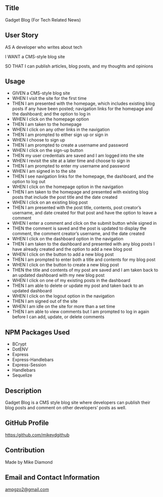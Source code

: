 ## Title

  Gadget Blog (For Tech Related News)
  
  
## User Story

AS A developer who writes about tech

I WANT a CMS-style blog site

SO THAT I can publish articles, blog posts, and my thoughts and opinions
  
## Usage
*  GIVEN a CMS-style blog site
*  WHEN I visit the site for the first time
*  THEN I am presented with the homepage, which includes existing blog posts if any have been posted; navigation links for the homepage and the dashboard; and the        option to log in
*  WHEN I click on the homepage option
*  THEN I am taken to the homepage
*  WHEN I click on any other links in the navigation
*  THEN I am prompted to either sign up or sign in
*  WHEN I choose to sign up
*  THEN I am prompted to create a username and password
*  WHEN I click on the sign-up button
*  THEN my user credentials are saved and I am logged into the site
*  WHEN I revisit the site at a later time and choose to sign in
*  THEN I am prompted to enter my username and password
*  WHEN I am signed in to the site
*  THEN I see navigation links for the homepage, the dashboard, and the option to log out
*  WHEN I click on the homepage option in the navigation
*  THEN I am taken to the homepage and presented with existing blog posts that include the post title and the date created
*  WHEN I click on an existing blog post
*  THEN I am presented with the post title, contents, post creator’s username, and date created for that post and have the option to leave a comment
*  WHEN I enter a comment and click on the submit button while signed in
*  THEN the comment is saved and the post is updated to display the comment, the comment creator’s username, and the date created
*  WHEN I click on the dashboard option in the navigation
*  THEN I am taken to the dashboard and presented with any blog posts I have already created and the option to add a new blog post
*  WHEN I click on the button to add a new blog post
*  THEN I am prompted to enter both a title and contents for my blog post
*  WHEN I click on the button to create a new blog post
*  THEN the title and contents of my post are saved and I am taken back to an updated dashboard with my new blog post
*  WHEN I click on one of my existing posts in the dashboard
*  THEN I am able to delete or update my post and taken back to an updated dashboard
*  WHEN I click on the logout option in the navigation
*  THEN I am signed out of the site
*  WHEN I am idle on the site for more than a set time
*  THEN I am able to view comments but I am prompted to log in again before I can add, update, or delete comments
  
  ## NPM Packages Used
  
 * BCrypt
 * DotENV
 * Express
 * Express-Handlebars
 * Express-Session
 * Handlebars
 * Sequelize

  ## Description

  Gadget Blog is a CMS style blog site where developers can publish their blog posts and comment on other developers’ posts as well.

  ## GitHub Profile
    
  [https:/github.com/mikeydgithub](https:/github.com/mikeydgithub)
  
  ## Contribution

  Made by Mike Diamond
  
  ## Email and Contact Information
     
  ampgzo2@gmail.com
  
